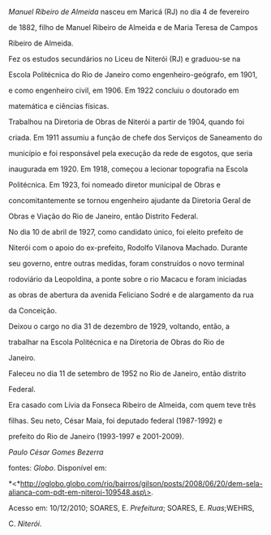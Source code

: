 

*Manuel Ribeiro de Almeida* nasceu em Maricá (RJ) no dia 4 de fevereiro

de 1882, filho de Manuel Ribeiro de Almeida e de Maria Teresa de Campos

Ribeiro de Almeida.



Fez os estudos secundários no Liceu de Niterói (RJ) e graduou-se na

Escola Politécnica do Rio de Janeiro como engenheiro-geógrafo, em 1901,

e como engenheiro civil, em 1906. Em 1922 concluiu o doutorado em

matemática e ciências físicas.



Trabalhou na Diretoria de Obras de Niterói a partir de 1904, quando foi

criada. Em 1911 assumiu a função de chefe dos Serviços de Saneamento do

município e foi responsável pela execução da rede de esgotos, que seria

inaugurada em 1920. Em 1918, começou a lecionar topografia na Escola

Politécnica. Em 1923, foi nomeado diretor municipal de Obras e

concomitantemente se tornou engenheiro ajudante da Diretoria Geral de

Obras e Viação do Rio de Janeiro, então Distrito Federal.



No dia 10 de abril de 1927, como candidato único, foi eleito prefeito de

Niterói com o apoio do ex-prefeito, Rodolfo Vilanova Machado. Durante

seu governo, entre outras medidas, foram construídos o novo terminal

rodoviário da Leopoldina, a ponte sobre o rio Macacu e foram iniciadas

as obras de abertura da avenida Feliciano Sodré e de alargamento da rua

da Conceição.



Deixou o cargo no dia 31 de dezembro de 1929, voltando, então, a

trabalhar na Escola Politécnica e na Diretoria de Obras do Rio de

Janeiro.



Faleceu no dia 11 de setembro de 1952 no Rio de Janeiro, então distrito

Federal.



Era casado com Lívia da Fonseca Ribeiro de Almeida, com quem teve três

filhas. Seu neto, César Maia, foi deputado federal (1987-1992) e

prefeito do Rio de Janeiro (1993-1997 e 2001-2009).



*Paulo César Gomes Bezerra*



fontes: *Globo*. Disponível em:

*\<*http://oglobo.globo.com/rio/bairros/gilson/posts/2008/06/20/dem-sela-alianca-com-pdt-em-niteroi-109548.asp\>.

Acesso em: 10/12/2010; SOARES, E. *Prefeitura*; SOARES, E. *Ruas*;WEHRS,

C. *Niterói*.

